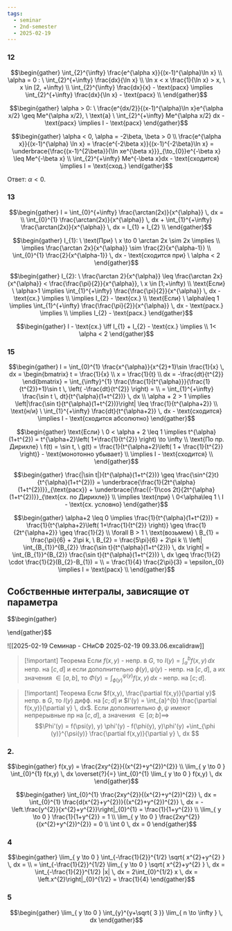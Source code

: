 ```yaml
---
tags:
  - seminar
  - 2nd-semester
  - 2025-02-19
---
```


### 12

$$\begin{gather}
\int_{2}^{\infty} \frac{e^{\alpha x}}{(x-1)^{\alpha}\ln x} \\
\alpha = 0 : \ \int_{2}^{+\infty} \frac{dx}{\ln x} \\
\ln x < x \frac{1}{\ln x} > x, \ x \in [2, +\infty) \\
\int_{2}^{\infty} \frac{dx}{x} - \text{расх} \implies \int_{2}^{+\infty} \frac{dx}{\ln x} - \text{расх} \\
\end{gather}$$

$$\begin{gather}
\alpha > 0: \ \frac{e^{dx/2}}{(x-1)^{\alpha}\ln x}e^{\alpha x/2} \geq Me^{\alpha x/2}, \ \text{а} \ \int_{2}^{+\infty} Me^{\alpha x/2} dx - \text{расх} \implies I - \text{расх}
\end{gather}$$

$$\begin{gather}
\alpha < 0, \alpha = -2\beta, \beta > 0 \\
\frac{e^{\alpha x}}{(x-1)^{\alpha} \ln x} = \frac{e^{-2\beta x}}{(x-1)^{-2\beta}\ln x} = \underbrace{\frac{(x-1)^{2\beta}}{\ln xe^{\beta x}}}_{\to_{0}}e^{-\beta x} \leq Me^{-\beta x} \\
\int_{2}^{+\infty} Me^{-\beta x}dx  - \text{сходится}  \implies I = \text{сход.}
\end{gather}$$

Ответ: $\alpha < 0$.

### 13

$$\begin{gather}
I = \int_{0}^{+\infty} \frac{\arctan(2x)}{x^{\alpha}} \, dx = \\
\int_{0}^{1} \frac{\arctan(2x)}{x^{\alpha}} \, dx + \int_{1}^{+\infty} \frac{\arctan(2x)}{x^{\alpha}} \, dx = I_{1} + I_{2} \\
\end{gather}$$

$$\begin{gather}
I_{1}: \ \text{При} \ x \to 0 \arctan 2x \sim 2x \implies \\
\implies \frac{\arctan 2x}{x^{\alpha}} \sim \frac{2}{x^{\alpha-1}} \\
\int_{0}^{1} \frac{2}{x^{\alpha-1}} \, dx - \text{сходится при} \ \alpha < 2
\end{gather}$$

$$\begin{gather}
I_{2}: \ \frac{\arctan 2}{x^{\alpha}} \leq \frac{\arctan 2x}{x^{\alpha}} < \frac{\frac{\pi}{2}}{x^{\alpha}}, \ x \in [1;+\infty) \\
\text{Если} \ \alpha>1 \implies \int_{1}^{+\infty} \frac{\frac{\pi}{2}}{x^{\alpha}} \, dx  - \text{сх.} \implies \\
\implies I_{2} - \text{сх.} \\
\text{Если} \ \alpha\leq 1 \implies \int_{1}^{+\infty} \frac{\frac{\pi}{2}}{x^{\alpha}} \, dx  - \text{расх.} \implies \\
\implies I_{2} - \text{расх.}
\end{gather}$$

$$\begin{gather}
I - \text{сх.} \iff I_{1} + I_{2} - \text{сх.} \implies \\
1< \alpha < 2
\end{gather}$$

### 15

$$\begin{gather}
I = \int_{0}^{1} \frac{x^{\alpha}}{x^{2}+1}\sin \frac{1}{x} \, dx  = \begin{bmatrix}
t = \frac{1}{x} \\
x = \frac{1}{t} \\
dx = -\frac{dt}{t^{2}}
\end{bmatrix} = \int_{\infty}^{1} \frac{\frac{1}{t^{\alpha}}}{\frac{1}{t^{2}}+1}\sin t \, \left( -\frac{dt}{t^{2}} \right) = \\
= \int_{1}^{+\infty} \frac{\sin t \, dt}{t^{\alpha}(1+t^{2})} \, dx \\
\alpha + 2 > 1 \implies \left|\frac{\sin t}{t^{\alpha}(1+t^{2})}\right| \leq \frac{1}{t^{\alpha+2}} \\
\text{н/и} \ \int_{1}^{+\infty} \frac{dt}{t^{\alpha+2}}  \, dx  - \text{сходится} \implies I - \text{сходится абсолютно}
\end{gather}$$

$$\begin{gather}
\text{Если} \ 0 < \alpha + 2 \leq 1 \implies t^{\alpha}(1+t^{2}) = t^{\alpha+2}\left( 1+\frac{1}{t^{2}} \right) \to \infty \\
\text{По пр. Дирихле} \ f(t) = \sin t, \ g(t) = \frac{1}{t^{\alpha+2}\left( 1 + \frac{1}{t^{2}} \right)} - \text{монотонно убывает} \\
\implies I - \text{сходится} \\
\end{gather}$$

$$\begin{gather}
\frac{|\sin t|}{t^{\alpha}(1+t^{2})} \geq \frac{\sin^{2}t}{t^{\alpha}(1+t^{2})} = \underbrace{\frac{1}{2t^{\alpha}(1+t^{2})}}_{\text{расх}} + \underbrace{\frac{(-1)\cos 2t}{2t^{\alpha}(1+t^{2})}}_{\text{сх. по Дирихле}} \\
\implies \text{при} \ 0<\alpha\leq 1 \ I - \text{сх. условно}
\end{gather}$$

$$\begin{gather}
\alpha+2 \leq 0 \implies \frac{1}{t^{\alpha}(1+t^{2})} = \frac{1}{t^{\alpha+2}\left( 1+\frac{1}{t^{2}} \right)} \geq \frac{1}{2t^{\alpha+2}} \geq \frac{1}{2} \\
\forall B > 1 \ \text{возьмем} \ B_{1} = \frac{\pi}{6} + 2\pi k, \ B_{2} = \frac{5\pi}{6} + 2\pi k \\
\left| \int_{B_{1}}^{B_{2}} \frac{\sin t}{t^{\alpha}(1+t^{2})} \, dx  \right| = \int_{B_{1}}^{B_{2}} \frac{\sin t}{t^{\alpha}(1+t^{2})} \, dx \geq \frac{1}{2} \cdot \frac{1}{2}(B_{2}-B_{1}) = \\
= \frac{1}{4} \frac{2\pi}{3} = \epsilon_{0} \implies I = \text{расх} \\
\end{gather}$$

## Собственные интегралы, зависящие от параметра

$$\begin{gather}

\end{gather}$$

![[2025-02-19 Семинар - СНиСФ 2025-02-19 09.33.06.excalidraw]]

> [!important] Теорема
> Если $f(x,y)$ - непр. в $G$, то $I(y) = \int_{a}^{b} f(x,y) \, dx$ непр. на $[c, d]$ и если дополнительно $\phi(y), \psi(y)$ - непр. на $[c,d]$, а их значения $\in [a, b]$, то $\Phi(y) = \int_{\phi(y)}^{\psi(y)} f(x,y) \, dx$ - непр. на $[c;d]$.

> [!important] Теорема
> Если $f(x,y), \frac{\partial f(x,y)}{\partial y}$ непр. в $G$, то $I(y)$ дифф. на $[c;d]$ и $I'(y) = \int_{a}^{b} \frac{\partial f(x,y)}{\partial y} \, dx$. Если дополнительно $\phi, \psi$ имеют непрерывные пр на $[c,d]$, а значения $\in [a;b] \implies$
> $$\Phi'(y) = f(\psi(y), y) \phi'(y) - f(\phi(y), y)\phi'(y) +\int_{\phi (y)}^{\psi(y)} \frac{\partial f(x,y)}{\partial y}  \, dx $$

### 2.

$$\begin{gather}
f(x,y) = \frac{2xy^{2}}{(x^{2}+y^{2})^{2}} \\
\lim_{ y \to 0 } \int_{0}^{1} f(x,y) \, dx \overset{?}{=} \int_{0}^{1} \lim_{ y \to 0 } f(x,y) \, dx 
\end{gather}$$

$$\begin{gather}
\int_{0}^{1} \frac{2xy^{2}}{(x^{2}+y^{2})^{2}} \, dx = \int_{0}^{1} \frac{d(x^{2}+y^{2})}{(x^{2}+y^{2})^{2}} \, dx = -\left.\frac{y^{2}}{x^{2}+y^{2}}\right|_{0}^{1} = \frac{1}{1+y^{2}} \\
\lim_{ y \to 0 } \frac{1}{1+y^{2}} = 1 \\
\lim_{ y \to 0 } \frac{2xy^{2}}{(x^{2}+y^{2})^{2}} = 0 \\
\int 0 \, dx  = 0
\end{gather}$$

### 4

$$\begin{gather}
\lim_{ y \to 0 } \int_{-\frac{1}{2}}^{1/2} \sqrt{ x^{2}+y^{2} } \, dx = \\
= \int_{-\frac{1}{2}}^{1/2} \lim_{ y \to 0 } \sqrt{ x^{2}+y^{2} } \, dx = \int_{-\frac{1}{2}}^{1/2} |x| \, dx  = 2\int_{0}^{1/2} x \, dx  = \left.x^{2}\right|_{0}^{1/2} = \frac{1}{4}
\end{gather}$$

### 5

$$\begin{gather}
\lim_{ y \to 0 } \int_{y}^{y+\sqrt{ 3 }} \lim_{ n \to \infty }  \, dx 
\end{gather}$$